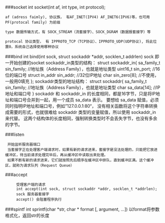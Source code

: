 ###socket
    int socket(int af, int type, int protocol);
     
    af (adress faimly), 协议族， 有AF_INET(IPV4) AF_INET6(IPV6)等，也可用 PF(protocal family) 为前缀
         
    type 数据传输方式，有 SOCK_STREAM（流套接字）、SOCK_DGRAM（数据报套接字）等
    
    protocal 协议类型， 有 IPPROTO_TCP（TCP协议）、IPPROTO_UDP(UDP协议), 将此位置0，系统自己选择使用哪种协议

###bind
        int bind(int sock, struct sockaddr *addr, socklen_t addrlen)
        sock 即一开始创建的socket
        sockaddr_in类型的结构：
        struct sockaddr_in{
             sa_family_t     sin_family;   //地址族（Address Family），也就是地址类型
             uint16_t        sin_port;     //16位的端口号
             struct in_addr  sin_addr;     //32位IP地址
             char            sin_zero[8];  //不使用，一般用0填充
         };
        sockaddr类型的地址结构：
        struct sockaddr{
             sa_family_t  sin_family;   //地址族（Address Family），也就是地址类型
             char         sa_data[14];  //IP地址和端口号
        }
        sockaddr 和 sockaddr_in 的长度相同，都是16字节，只是将IP地址和端口号合并到一起，用一个成员 sa_data 表示。
        要想给 sa_data 赋值，必须同时指明IP地址和端口号，例如”127.0.0.1:80“，
        没有相关函数将这个字符串转换成需要的形式，也就很难给 sockaddr 类型的变量赋值，所以使用 sockaddr_in 来代替。
        这两个结构体的长度相同，强制转换类型时不会丢失字节，也没有多余的字节。
        
###listen
    
     开始监听服务器端口
     当套接字正在处理客户端请求时，如果有新的请求进来，套接字是没法处理的，只能把它放进缓冲区，待当前请求处理完毕后，再从缓冲区中读取出来处理。
     如果不断有新的请求进来，它们就按照先后顺序在缓冲区中排队，直到缓冲区满。这个缓冲区，就称为请求队列（Request Queue）
 
###accept

         受理客户端的请求
         int accept(int sock, struct sockaddr *addr, socklen_t *addrlen);
         sock 服务器套接字
         accept() 会阻塞程序执行

###spintf
    int sprintf(char *str, char * format [, argument, ...]) 以format将参数格式化，返回str的长度
